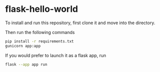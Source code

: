 # flask-hello-world


To install and run this repository, first clone it and move into the directory.

Then run the following commands

```bash
pip install -r requirements.txt
gunicorn app:app
```

If you would prefer to launch it as a flask app, run

```bash
flask --app app run
```
